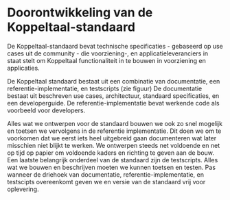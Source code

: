 # Doorontwikkeling van de Koppeltaal-standaard
De Koppeltaal-standaard bevat technische specificaties - gebaseerd op use cases uit de community - die voorziening-, en applicatieleveranciers in staat stelt om Koppeltaal functionaliteit in te bouwen in voorziening en applicaties. 

De Koppeltaal standaard bestaat uit een combinatie van documentatie, een referentie-implementatie, en testscripts (zie figuur) De documentatie bestaat uit beschreven use cases, architectuur, standaard specificaties, en een developerguide. De referentie-implementatie bevat werkende code als voorbeeld voor developers.

Alles wat we ontwerpen voor de standaard bouwen we ook zo snel mogelijk en toetsen we vervolgens in de referentie implementatie. Dit doen we om te voorkomen dat we eerst iets heel uitgebreid gaan documenteren wat later misschien niet blijkt te werken. We ontwerpen steeds net voldoende en net op tijd op papier om voldoende kaders en richting te geven aan de bouw. Een laatste belangrijk onderdeel van de standaard zijn de testscripts. Alles wat we bouwen en beschrijven moeten we kunnen toetsen en testen. Pas wanneer de driehoek van documentatie, referentie-implementatie, en testscipts overeenkomt geven we en versie van de standaard vrij voor oplevering.
